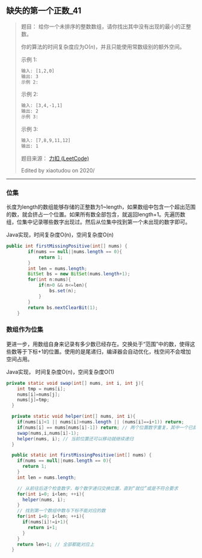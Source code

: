 ## 缺失的第一个正数_41

> 题目：
> 给你一个未排序的整数数组，请你找出其中没有出现的最小的正整数。
>
> 你的算法的时间复杂度应为O(*n*)，并且只能使用常数级别的额外空间。
>
> 示例  1:
>
> ```txt
> 输入: [1,2,0]
> 输出: 3
> 示例 2:
> ```
>
> 示例  2:
>
> ```txt
> 输入: [3,4,-1,1]
> 输出: 2
> 示例 3:
> ```
>
> 示例  3:
>
> ```txt
> 输入: [7,8,9,11,12]
> 输出: 1
> ```
>
> 题目来源： [力扣 (LeetCode)](https://leetcode-cn.com/problems/first-missing-positive)
>
> Edited by xiaotudou on 2020/

----

### 位集

长度为length的数组能够存储的正整数为1~length，如果数组中包含一个超出范围的数，就会挤占一个位置。如果所有数全部包含，就返回length+1。先遍历数组，位集中记录哪些数字出现过。然后从位集中找到第一个未出现的数字即可。

Java实现，时间复杂度O(n)，空间复杂度O(n)

```java
public int firstMissingPositive(int[] nums) {
        if(nums == null||nums.length == 0){
            return 1;
        }
        int len = nums.length;
        BitSet bs = new BitSet(nums.length+1);
        for(int n:nums){
            if(n>0 && n<=len){
                bs.set(n);
            }
        }
        return bs.nextClearBit(1);
    }
```

### 数组作为位集

更进一步，用数组自身来记录有多少数已经存在。交换处于“范围”中的数，使得这些数等于下标+1的位置。使用的是尾递归，编译器会自动优化，栈空间不会增加空间占用。

Java实现， 时间复杂度O(n)，空间复杂度O(1)

```java
private static void swap(int[] nums, int i, int j){
    int tmp = nums[i];
    nums[i]=nums[j];
    nums[j]=tmp;
  }

  private static void helper(int[] nums, int i){
    if(nums[i]<1 || nums[i]>nums.length || (nums[i]==i+1)) return;
    if(nums[i] == nums[nums[i]-1]) return; // 两个位置数字重复，其中一个已就位，不返回会死循环
    swap(nums,i,nums[i]-1);
    helper(nums, i); // 当前位置还可以移动就继续递归
  }

  public static int firstMissingPositive(int[] nums) {
    if(nums == null||nums.length == 0){
      return 1;
    }
    int len = nums.length;

    // 从前往后逐个检查数字，每个数字递归交换位置，直到“就位”或是不符合要求
    for(int i=0; i<len; ++i){
      helper(nums, i);
    }
	// 找到第一个数组中数与下标不能对应的数
    for(int i=0; i<len; ++i){
      if(nums[i]!=i+1){
        return i+1;
      }
    }
    return len+1; // 全部都能对应上
  }
```

